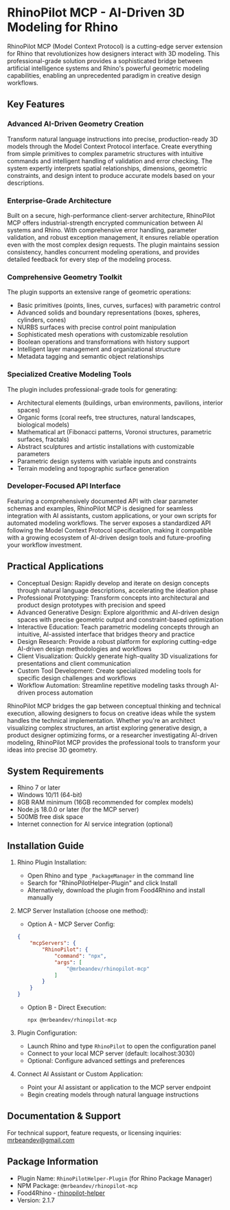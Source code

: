 # RhinoPilot MCP - AI-Driven 3D Modeling for Rhino

RhinoPilot MCP (Model Context Protocol) is a cutting-edge server extension for Rhino that revolutionizes how designers interact with 3D modeling. This professional-grade solution provides a sophisticated bridge between artificial intelligence systems and Rhino's powerful geometric modeling capabilities, enabling an unprecedented paradigm in creative design workflows.

## Key Features

### Advanced AI-Driven Geometry Creation
Transform natural language instructions into precise, production-ready 3D models through the Model Context Protocol interface. Create everything from simple primitives to complex parametric structures with intuitive commands and intelligent handling of validation and error checking. The system expertly interprets spatial relationships, dimensions, geometric constraints, and design intent to produce accurate models based on your descriptions.

### Enterprise-Grade Architecture
Built on a secure, high-performance client-server architecture, RhinoPilot MCP offers industrial-strength encrypted communication between AI systems and Rhino. With comprehensive error handling, parameter validation, and robust exception management, it ensures reliable operation even with the most complex design requests. The plugin maintains session consistency, handles concurrent modeling operations, and provides detailed feedback for every step of the modeling process.

### Comprehensive Geometry Toolkit
The plugin supports an extensive range of geometric operations:
- Basic primitives (points, lines, curves, surfaces) with parametric control
- Advanced solids and boundary representations (boxes, spheres, cylinders, cones)
- NURBS surfaces with precise control point manipulation
- Sophisticated mesh operations with customizable resolution
- Boolean operations and transformations with history support
- Intelligent layer management and organizational structure
- Metadata tagging and semantic object relationships

### Specialized Creative Modeling Tools
The plugin includes professional-grade tools for generating:
- Architectural elements (buildings, urban environments, pavilions, interior spaces)
- Organic forms (coral reefs, tree structures, natural landscapes, biological models)
- Mathematical art (Fibonacci patterns, Voronoi structures, parametric surfaces, fractals)
- Abstract sculptures and artistic installations with customizable parameters
- Parametric design systems with variable inputs and constraints
- Terrain modeling and topographic surface generation

### Developer-Focused API Interface
Featuring a comprehensively documented API with clear parameter schemas and examples, RhinoPilot MCP is designed for seamless integration with AI assistants, custom applications, or your own scripts for automated modeling workflows. The server exposes a standardized API following the Model Context Protocol specification, making it compatible with a growing ecosystem of AI-driven design tools and future-proofing your workflow investment.

## Practical Applications

- Conceptual Design: Rapidly develop and iterate on design concepts through natural language descriptions, accelerating the ideation phase
- Professional Prototyping: Transform concepts into architectural and product design prototypes with precision and speed
- Advanced Generative Design: Explore algorithmic and AI-driven design spaces with precise geometric output and constraint-based optimization
- Interactive Education: Teach parametric modeling concepts through an intuitive, AI-assisted interface that bridges theory and practice
- Design Research: Provide a robust platform for exploring cutting-edge AI-driven design methodologies and workflows
- Client Visualization: Quickly generate high-quality 3D visualizations for presentations and client communication
- Custom Tool Development: Create specialized modeling tools for specific design challenges and workflows
- Workflow Automation: Streamline repetitive modeling tasks through AI-driven process automation

RhinoPilot MCP bridges the gap between conceptual thinking and technical execution, allowing designers to focus on creative ideas while the system handles the technical implementation. Whether you're an architect visualizing complex structures, an artist exploring generative design, a product designer optimizing forms, or a researcher investigating AI-driven modeling, RhinoPilot MCP provides the professional tools to transform your ideas into precise 3D geometry.

## System Requirements

- Rhino 7 or later
- Windows 10/11 (64-bit)
- 8GB RAM minimum (16GB recommended for complex models)
- Node.js 18.0.0 or later (for the MCP server)
- 500MB free disk space
- Internet connection for AI service integration (optional)

## Installation Guide

1. Rhino Plugin Installation:
   - Open Rhino and type `_PackageManager` in the command line
   - Search for "RhinoPilotHelper-Plugin" and click Install
   - Alternatively, download the plugin from Food4Rhino and install manually

2. MCP Server Installation (choose one method):
   - Option A - MCP Server Config:
    ```json
    {
        "mcpServers": {
            "RhinoPilot": {
                "command": "npx",
                "args": [
                    "@mrbeandev/rhinopilot-mcp"
                ]
            }
        }
    }
    ```

   - Option B - Direct Execution:
     ```
     npx @mrbeandev/rhinopilot-mcp
     ```

3. Plugin Configuration:
   - Launch Rhino and type `RhinoPilot` to open the configuration panel
   - Connect to your local MCP server (default: localhost:3030)
   - Optional: Configure advanced settings and preferences

4. Connect AI Assistant or Custom Application:
   - Point your AI assistant or application to the MCP server endpoint
   - Begin creating models through natural language instructions

## Documentation & Support

For technical support, feature requests, or licensing inquiries:
mrbeandev@gmail.com

## Package Information

- Plugin Name: `RhinoPilotHelper-Plugin` (for Rhino Package Manager)
- NPM Package: `@mrbeandev/rhinopilot-mcp`
- Food4Rhino - [rhinopilot-helper](https://www.food4rhino.com/en/app/rhinopilot-helper)
- Version: 2.1.7
